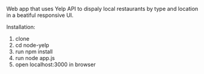 Web app that uses Yelp API to dispaly local restaurants by type and location in a beatiful responsive UI.

Installation: 

1. clone
2.
    cd node-yelp
3. run 
    npm install
4. run 
    node app.js
5. open localhost:3000 in browser
